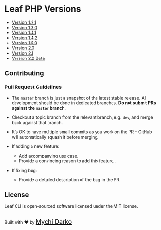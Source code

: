 # Leaf PHP Versions

- [Version 1.2.1](https://leaf-docs.netlify.app/v1.2.1/index.html)
- [Version 1.3.0](https://leaf-docs.netlify.app/v1.3.0/index.html)
- [Version 1.4.1](https://leaf-docs.netlify.app/v1.4.1/index.html)
- [Version 1.4.2](https://leaf-docs.netlify.app/v1.4.2/index.html)
- [Version 1.5.0](https://leaf-docs.netlify.app/v1.5.0/index.html)
- [Version 2.0](2.0/)
- [Version 2.1](2.1/)
- [Version 2.2 Beta](2.2-beta/ "Leaf v2.2 Beta")

## Contributing

### Pull Request Guidelines

- The `master` branch is just a snapshot of the latest stable release. All development should be done in dedicated branches. **Do not submit PRs against the `master` branch.**

- Checkout a topic branch from the relevant branch, e.g. `dev`, and merge back against that branch.

- It's OK to have multiple small commits as you work on the PR - GitHub will automatically squash it before merging.

- If adding a new feature:
  - Add accompanying use case.
  - Provide a convincing reason to add this feature..

- If fixing bug:
  <!-- - If you are resolving a special issue, add `(fix #xxxx[,#xxxx])` (#xxxx is the issue id) in your PR title for a better release log, e.g. `update entities encoding/decoding (fix #3899)`. -->
  - Provide a detailed description of the bug in the PR.

## License

Leaf CLI is open-sourced software licensed under the MIT license.

<br>
Built with ❤ by <a href="https://mychi.netlify.app" style="font-size: 20px; color: #111;" target="_blank">Mychi Darko</a>